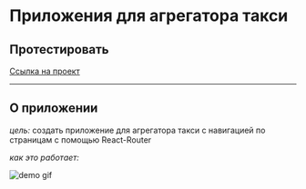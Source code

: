 # Приложения для агрегатора такси
## Протестировать
[Ссылка на проект](https://avemrk.github.io/router_menu/)

---

## О приложении
*цель:* создать приложение для агрегатора такси с навигацией по страницам с помощью React-Router
    
*как это работает:*
    
<img src="https://media.giphy.com/media/v1.Y2lkPTc5MGI3NjExaTZjc3RwbXJwNTlwanZ3NmZlc2N6ZzBrZHljcWR2c3hlM3Ntc3JpMCZlcD12MV9pbnRlcm5hbF9naWZfYnlfaWQmY3Q9Zw/OaJRGumeFNQYNvH54N/giphy.gif" alt="demo gif"/>
